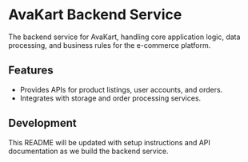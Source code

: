 # AvaKart Backend Service

The backend service for AvaKart, handling core application logic, data processing, and business rules for the e-commerce platform.

## Features

- Provides APIs for product listings, user accounts, and orders.
- Integrates with storage and order processing services.

## Development

This README will be updated with setup instructions and API documentation as we build the backend service.
